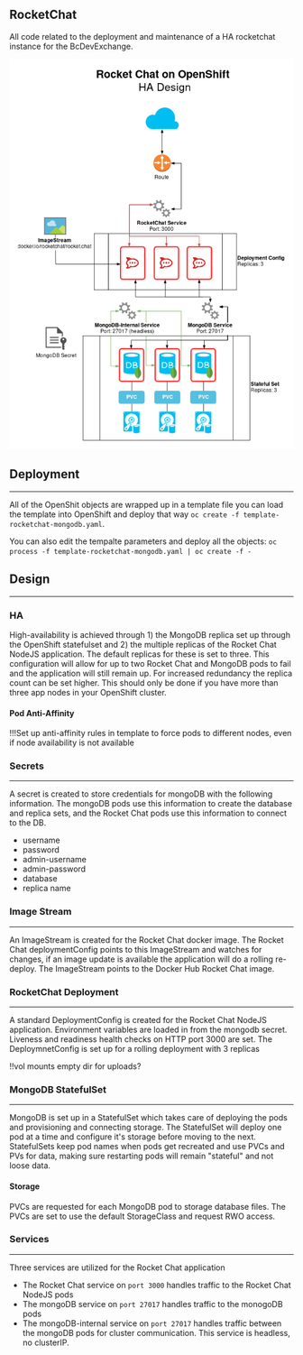 ## RocketChat

All code related to the deployment and maintenance of a HA rocketchat instance for the BcDevExchange.

![diagram](RocketChat-MongoDB-HA-Design.png)

## Deployment
---

All of the OpenShit objects are wrapped up in a template file you can load the template into OpenShift and deploy that way `oc create -f template-rocketchat-mongodb.yaml`.

You can also edit the tempalte parameters and deploy all the objects: `oc process -f template-rocketchat-mongodb.yaml | oc create -f -`

## Design
--- 
### HA 

High-availability is achieved through 1) the MongoDB replica set up through the OpenShift statefulset and 2) the multiple replicas of the Rocket Chat NodeJS application. The default replicas for these is set to three. This configuration will allow for up to two Rocket Chat and MongoDB pods to fail and the application will still remain up. For increased redundancy the replica count can be set higher. This should only be done if you have more than three app nodes in your OpenShift cluster.

#### Pod Anti-Affinity

!!!Set up anti-affinity rules in template to force pods to different nodes, even if node availability is not available

### Secrets
---
A secret is created to store credentials for mongoDB with the following information. The mongoDB pods use this information to create the database and replica sets, and the Rocket Chat pods use this information to connect to the DB.

* username
* password
* admin-username
* admin-password
* database
* replica name


### Image Stream
---

An ImageStream is created for the Rocket Chat docker image. The Rocket Chat deploymentConfig points to this ImageStream and watches for changes, if an image update is available the application will do a rolling re-deploy. The ImageStream points to the Docker Hub Rocket Chat image.

### RocketChat Deployment
---

A standard DeploymentConfig is created for the Rocket Chat NodeJS application. Environment variables are loaded in from the mongodb secret. Liveness and readiness health checks on HTTP port 3000 are set. The DeploymnetConfig is set up for a rolling deployment with 3 replicas

!!vol mounts empty dir for uploads?

### MongoDB StatefulSet
---

MongoDB is set up in a StatefulSet which takes care of deploying the pods and provisioning and connecting storage. The StatefulSet will deploy one pod at a time and configure it's storage before moving to the next. StatefulSets keep pod names when pods get recreated and use PVCs and PVs for data, making sure restarting pods will remain "stateful" and not loose data.

#### Storage

PVCs are requested for each MongoDB pod to storage database files. The PVCs are set to use the default StorageClass and request RWO access.

### Services 
---

Three services are utilized for the Rocket Chat application

* The Rocket Chat service on `port 3000` handles traffic to the Rocket Chat NodeJS pods
* The mongoDB service on `port 27017` handles traffic to the monogoDB pods
* The mongoDB-internal service on `port 27017` handles traffic between the mongoDB pods for cluster communication. This service is headless, no clusterIP.